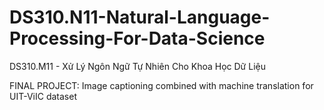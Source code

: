# DS310.N11-Natural-Language-Processing-For-Data-Science

DS310.M11 - Xử Lý Ngôn Ngữ Tự Nhiên Cho Khoa Học Dữ Liệu

FINAL PROJECT: Image captioning combined with machine translation for UIT-ViIC dataset
